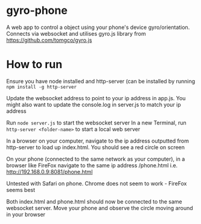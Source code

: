 # gyro-phone
A web app to control a object using your phone's device gyro/orientation. Connects via websocket and utilises gyro.js library from https://github.com/tomgco/gyro.js

# How to run
Ensure you have node installed and http-server (can be installed by running `npm install -g http-server`

Update the websocket address to point to your ip address in app.js. You might also want to update the console.log in server.js to match your ip address

Run `node server.js` to start the websocket server
In a new Terminal, run `http-server <folder-name>` to start a local web server

In a browser on your computer, navigate to the ip address outputted from http-server to load up index.html. You should see a red circle on screen

On your phone (connected to the same network as your computer), in a browser like FireFox navigate to the same ip address /phone.html i.e. http://192.168.0.9:8081/phone.html

Untested with Safari on phone. Chrome does not seem to work - FireFox seems best

Both index.html and phone.html should now be connected to the same websocket server. Move your phone and observe the circle moving around in your browser
